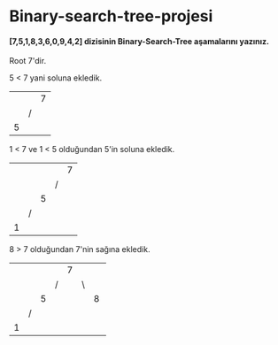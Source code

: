 # Binary-search-tree-projesi

#### [7,5,1,8,3,6,0,9,4,2] dizisinin Binary-Search-Tree aşamalarını yazınız.

Root 7'dir.

5 < 7 yani soluna ekledik.

| | | |
|-|-|-|
|  |  | 7 |
|  | / |  |
| 5 |  |  |

1 < 7 ve 1 < 5 olduğundan 5'in soluna ekledik.

| | | | | |
|-|-|-|-|-|
|  |  |  |  | 7 |
|  |  |  | / |  |
|  |  | 5 |  |  |
|  | / |  |  |  |
| 1 |  |  |  |  |

8 > 7 olduğundan 7'nin sağına ekledik.

| | | | | | | |
|-|-|-|-|-|-|-|
|  |  |  |  | 7 |  |  |
|  |  |  | / |  | \ |  |
|  |  | 5 |  |  |  | 8 |
|  | / |  |  |  |  |  |
| 1 |  |  |  |  |  |  |



